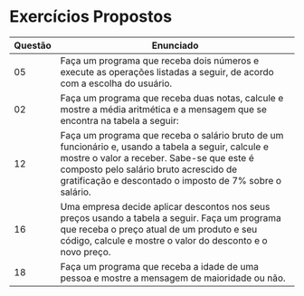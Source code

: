 # Exercícios Propostos
|Questão|Enunciado|
|-------|---------|
|05|Faça um programa que receba dois números e execute as operações listadas a seguir, de acordo com a escolha do usuário.|
|02|Faça um programa que receba duas notas, calcule e mostre a média aritmética e a mensagem que se encontra na tabela a seguir:|
|12|Faça um programa que receba o salário bruto de um funcionário e, usando a tabela a seguir, calcule e mostre o valor a receber. Sabe-se que este é composto pelo salário bruto acrescido de gratificação e descontado o imposto de 7% sobre o salário.|
|16|Uma empresa decide aplicar descontos nos seus preços usando a tabela a seguir. Faça um programa que receba o preço atual de um produto e seu código, calcule e mostre o valor do desconto e o novo preço.|
|18|Faça um programa que receba a idade de uma pessoa e mostre a mensagem de maioridade ou não.|
